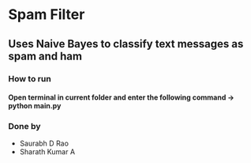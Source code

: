 # Spam Filter
## Uses Naive Bayes to classify text messages as spam and ham


### How to run
#### Open terminal in current folder and enter the following command -> python main.py




### Done by
- Saurabh D Rao
- Sharath Kumar A